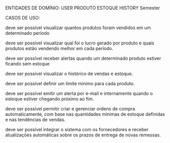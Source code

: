 ENTIDADES DE DOMÍNIO:
USER
PRODUTO
ESTOQUE
HISTORY
Semester

CASOS DE USO:

deve ser possível visualizar quantos produtos foram vendidos em um determinado período

deve ser possível visualizar qual foi o lucro gerado por produto e quais produtos estão vendendo melhor em cada período.

deve ser possível receber alertas quando um determinado produto estiver ficando sem estoque

deve ser possível visualizar o histórico de vendas e estoque.

deve ser possível definir um limite mínimo para cada produto.

deve ser possível emitir um alerta por e-mail e internamente quando o estoque estiver chegando próximo ao fim.

deve ser possível permitir criar e gerenciar ordens de compra automaticamente, com base nas quantidades mínimas de estoque definidas e nas tendências de vendas.

deve ser possível integrar o sistema com os fornecedores e receber atualizações automáticas sobre os prazos de entrega de novas remessas.